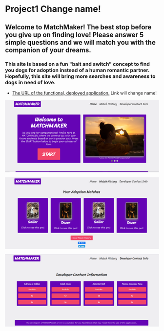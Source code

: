 # Project1 Change name!

## Welcome to MatchMaker! The best stop before you give up on finding love! Please answer 5 simple questions and we will match you with the companion of your dreams.

### This site is based on a fun "bait and switch" concept to find you dogs for adoption instead of a human romantic partner. Hopefully, this site will bring more searches and awareness to dogs in need of love.


* [The URL of the functional, deployed application.](https://adriana-didden.github.io/MATCHMAKER/) Link will change name!

![Screenshot of Home Screen](./assets/img/matchMaker.png)

![Screenshot of Match History](./assets/img/matchHistory.png)

![Screenshot of Deveolper Contact Info](./assets/img/developerContactInfo.png)